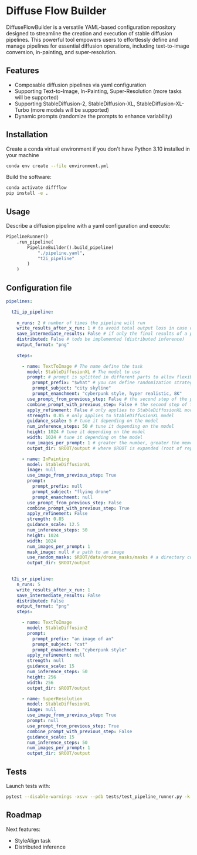 # Diffuse Flow Builder

DiffuseFlowBuilder is a versatile YAML-based configuration repository designed to streamline the creation and execution of stable diffusion pipelines. This powerful tool empowers users to effortlessly define and manage pipelines for essential diffusion operations, including text-to-image conversion, in-painting, and super-resolution.

## Features
* Composable diffusion pipelines via yaml configuration
* Supporting Text-to-Image, In-Painting, Super-Resolution (more tasks will be supported)
* Supporting StableDiffusion-2, StableDiffusion-XL, StableDiffusion-XL-Turbo (more models will be supported)
* Dynamic prompts (randomize the prompts to enhance variability)   

## Installation
Create a conda virtual environment if you don't have Python 3.10 installed in your machine
```bash
conda env create --file environment.yml 
```

Build the software:
```bash
conda activate diffflow
pip install -e .
```

## Usage
Describe a diffusion pipeline with a yaml configuration and execute:
```python
PipelineRunner()
    .run_pipeline(
        PipelineBuilder().build_pipeline(
            "./pipeline.yaml", 
            "t2i_pipeline"
        )
    )
```

## Configuration file
```yaml
pipelines:

  t2i_ip_pipeline:
    
    n_runs: 2 # number of times the pipeline will run
    write_results_after_x_run: 1 # to avoid total output loss in case of a crash
    save_intermediate_results: False # if only the final results of a pipeline must be saved
    distributed: False # todo be implemented (distributed inference)
    output_format: "png"
    
    steps:

      - name: TextToImage # The name define the task
        model: StableDiffusionXL # The model to use
        prompt: # prompt is splitted in different parts to allow flexibility with random prompt generation
          prompt_prefix: "$what" # you can define randomization strategies
          prompt_subject: "city skyline"
          prompt_enanchment: "cyberpunk style, hyper realistic, 8K"
        use_prompt_from_previous_step: False # the second step of the pipeline may want to use the output of the previous step
        combine_prompt_with_previous_step: False # the second step of the pipeline may want to use the output of the previous step. In this case, if prompt_prefix, prompt_subject or prompt_enanchment is null, it will be overridden from the corresponding prompt part of the previous step. 
        apply_refinement: False # only applies to StableDiffusionXL model 
        strength: 0.85 # only applies to StableDiffusionXL model
        guidance_scale: 5 # tune it depending on the model
        num_inference_steps: 50 # tune it depending on the model
        height: 1024 # tune it depending on the model
        width: 1024 # tune it depending on the model
        num_images_per_prompt: 1 # greater the number, greater the memory requirement
        output_dir: $ROOT/output # where $ROOT is expanded (root of repository) 

      - name: InPainting
        model: StableDiffusionXL
        image: null
        use_image_from_previous_step: True
        prompt:
          prompt_prefix: null
          prompt_subject: "flying drone"
          prompt_enanchment: null
        use_prompt_from_previous_step: False
        combine_prompt_with_previous_step: True
        apply_refinement: False
        strength: 0.85
        guidance_scale: 12.5
        num_inference_steps: 50
        height: 1024
        width: 1024
        num_images_per_prompt: 1
        mask_image: null # a path to an image 
        use_random_masks: $ROOT/data/drone_masks/masks # a directory containing n images   
        output_dir: $ROOT/output

  
  t2i_sr_pipeline:
    n_runs: 5
    write_results_after_x_run: 1
    save_intermediate_results: False
    distributed: False
    output_format: "png"
    steps:

      - name: TextToImage
        model: StableDiffusion2
        prompt:
          prompt_prefix: "an image of an"
          prompt_subject: "cat"
          prompt_enanchment: "cyberpunk style"
        apply_refinement: null
        strength: null
        guidance_scale: 15
        num_inference_steps: 50
        height: 256
        width: 256
        output_dir: $ROOT/output

      - name: SuperResolution
        model: StableDiffusionXL
        image: null
        use_image_from_previous_step: True
        prompt: null
        use_prompt_from_previous_step: True
        combine_prompt_with_previous_step: False
        guidance_scale: 15
        num_inference_steps: 50
        num_images_per_prompt: 1
        output_dir: $ROOT/output

```

## Tests
Launch tests with:
```bash
pytest --disable-warnings -xsvv --pdb tests/test_pipeline_runner.py -k t2i_ip_pipeline
```

## Roadmap
Next features:
* StyleAlign task
* Distributed inference 
